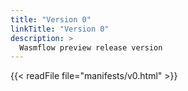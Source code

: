 ```yaml
---
title: "Version 0"
linkTitle: "Version 0"
description: >
  Wasmflow preview release version
---
```


{{< readFile file="manifests/v0.html" >}}
